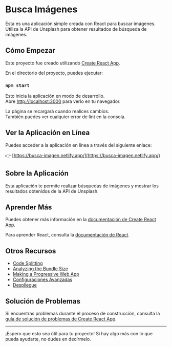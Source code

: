# Busca Imágenes

Esta es una aplicación simple creada con React para buscar imágenes. Utiliza la API de Unsplash para obtener resultados de búsqueda de imágenes.

## Cómo Empezar

Este proyecto fue creado utilizando [Create React App](https://github.com/facebook/create-react-app).

En el directorio del proyecto, puedes ejecutar:

### `npm start`

Esto inicia la aplicación en modo de desarrollo.\
Abre [http://localhost:3000](http://localhost:3000) para verlo en tu navegador.

La página se recargará cuando realices cambios.\
También puedes ver cualquier error de lint en la consola.

## Ver la Aplicación en Línea

Puedes acceder a la aplicación en línea a través del siguiente enlace:

👉 [https://busca-imagen.netlify.app/](https://busca-imagen.netlify.app/)

## Sobre la Aplicación

Esta aplicación te permite realizar búsquedas de imágenes y mostrar los resultados obtenidos de la API de Unsplash.

## Aprender Más

Puedes obtener más información en la [documentación de Create React App](https://facebook.github.io/create-react-app/docs/getting-started).

Para aprender React, consulta la [documentación de React](https://reactjs.org/).

## Otros Recursos

- [Code Splitting](https://facebook.github.io/create-react-app/docs/code-splitting)
- [Analyzing the Bundle Size](https://facebook.github.io/create-react-app/docs/analyzing-the-bundle-size)
- [Making a Progressive Web App](https://facebook.github.io/create-react-app/docs/making-a-progressive-web-app)
- [Configuraciones Avanzadas](https://facebook.github.io/create-react-app/docs/advanced-configuration)
- [Despliegue](https://facebook.github.io/create-react-app/docs/deployment)

## Solución de Problemas

Si encuentras problemas durante el proceso de construcción, consulta la [guía de solución de problemas de Create React App](https://facebook.github.io/create-react-app/docs/troubleshooting#npm-run-build-fails-to-minify).

---

¡Espero que esto sea útil para tu proyecto! Si hay algo más con lo que pueda ayudarte, no dudes en decírmelo.
